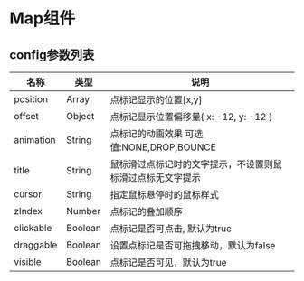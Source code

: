 Map组件
====
config参数列表
-----

名称 | 类型 | 说明
---- | --- |---
position | Array | 点标记显示的位置[x,y]
offset | Object | 点标记显示位置偏移量{ x: -12, y: -12 }
animation | String | 点标记的动画效果 可选值:NONE,DROP,BOUNCE
title | String | 鼠标滑过点标记时的文字提示，不设置则鼠标滑过点标无文字提示
cursor | String | 指定鼠标悬停时的鼠标样式
zIndex | Number | 点标记的叠加顺序
clickable | Boolean | 点标记是否可点击, 默认为true
draggable | Boolean | 设置点标记是否可拖拽移动，默认为false
visible | Boolean | 点标记是否可见，默认为true